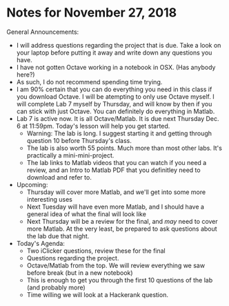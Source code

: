 # Notes for November 27, 2018

General Announcements:
* I will address questions regarding the project that is due. Take a look on your laptop before putting it away and write down any questions you have.
* I have not gotten Octave working in a notebook in OSX. (Has anybody here?)
* As such, I do not recommend spending time trying. 
* I am 90% certain that you can do everything you need in this class if you download Octave. I will be atempting to only use Octave myself. I will complete Lab 7 myself by Thursday, and will know by then if you can stick with just Octave. You can definitely do everything in Matlab.
* Lab 7 is active now. It is all Octave/Matlab. It is due next Thursday Dec. 6 at 11:59pm. Today's lesson will help you get started. 
    * Warning: The lab is long. I suggest starting it and getting through question 10 before Thursday's class. 
    * The lab is also worth 55 points. Much more than most other labs. It's practically a mini-mini-project. 
    * The lab links to Matlab videos that you can watch if you need a review, and an Intro to Matlab PDF that you definitley need to download and refer to. 
* Upcoming:
    * Thursday will cover more Matlab, and we'll get into some more interesting uses
    * Next Tuesday will have even more Matlab, and I should have a general idea of what the final will look like
    * Next Thursday will be a review for the final, and *may* need to cover more Matlab. At the very least, be prepared to ask questions about the lab due that night.
* Today's Agenda:
    * Two iClicker questions, review these for the final
    * Questions regarding the project.
    * Octave/Matlab from the top. We will review everything we saw before break (but in a new notebook)
    * This is enough to get you through the first 10 questions of the lab (and probably more)
    * Time willing we will look at a Hackerank question.

